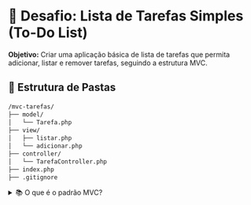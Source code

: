 # 🧩 Desafio: Lista de Tarefas Simples (To-Do List)

**Objetivo:** Criar uma aplicação básica de lista de tarefas que permita adicionar, listar e remover tarefas, seguindo a estrutura MVC.

## 🧱 Estrutura de Pastas

```plaintext
/mvc-tarefas/
├── model/
│   └── Tarefa.php
├── view/
│   ├── listar.php
│   └── adicionar.php
├── controller/
│   └── TarefaController.php
├── index.php
├── .gitignore
```

<details>
<summary>📚 O que é o padrão MVC?</summary>

## MVC — Model, View, Controller

O padrão **MVC** organiza o código de uma aplicação separando responsabilidades em três partes principais:

| Parte        | Responsabilidade                                 |
|--------------|-------------------------------------------------|
| **Model**    | Gerencia os dados e as regras de negócio         |
| **View**     | Exibe a interface para o usuário                 |
| **Controller** | Faz a ponte entre o usuário, o Model e a View   |

---

### Como funciona o fluxo MVC?

1. O usuário faz uma ação (ex: envia um formulário).
2. O **Controller** recebe a ação e decide o que fazer.
3. O **Model** processa os dados e regras de negócio.
4. O **View** mostra o resultado ao usuário.

![Desenho ilustrativo do fluxo MVC](img/desenho_interacao_mvc.jpeg)

---

### Analogia: Restaurante

| MVC         | Restaurante                                  |
|-------------|----------------------------------------------|
| Controller  | Garçom: recebe o pedido e entrega o prato    |
| Model       | Cozinha: prepara o prato                     |
| View        | Prato: entregue ao cliente                   |
| Banco de Dados | Estoque: ingredientes disponíveis            |

Dúvida: 


![Por que o controller não interage diretamente com o banco de dados?](img/duvida_controller_bd.jpeg)

---

### Vantagens e Desvantagens

| ✅ Vantagens                        | ❌ Desvantagens                              |
|-------------------------------------|----------------------------------------------|
| Separação de responsabilidades      | Mais arquivos e organização                  |
| Código mais limpo e fácil de manter | Pode ser exagero para sistemas muito simples |
| Facilita testes e evolução          | Requer disciplina na estrutura               |

---

### Quando usar MVC?

- Projetos médios e grandes: recomendado.
- Trabalhos em equipe: essencial para organização.
- Projetos pequenos: pode ajudar, mas avalie a complexidade.

---

### Dica

Mesmo em projetos pequenos, começar com uma estrutura simples de MVC pode facilitar futuras melhorias sem precisar reescrever tudo.

</details>
